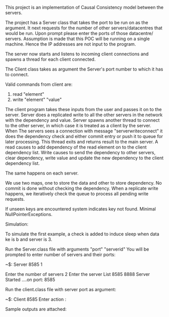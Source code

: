 This project is an implementation of Causal Consistency model between the servers.

The project has a Server class that takes the port to be run on as the argument.
It next requests for the number of other servers/datacentres that would be run. Upon prompt please enter the ports of those datacentre/ servers.
Assumption is made that this POC will be running on a single machine. Hence the IP addresses are not input to the program.

The server now starts and listens to incoming client connections and spawns a thread for each client connected.

The Client class takes as argument the Server's port number to which it has to connect. 

Valid commands from client are:
1. read "element"
2. write "element" "value"

The client program takes these inputs from the user and passes it on to the server. Server does a replicated write to all the other servers in the network with the dependency and value.
Server spawns another thread to connect to the other server, in which case it is treated as a client by the server. When The servers sees a connection with message "serverwriteconnect" it does the dependency check and either commit entry or push it to queue for later processing. 
This thread exits and returns result to the main server.
A read causes to add dependency of the read element on to the client dependency list.
Write causes to send the dependency to other servers, clear dependency, write value and update the new dependency to the client dependency list.

The same happens on each server. 

We use two maps, one to store the data and other to store dependency. No commit is done without checking the dependency.
When a replicate write happens, we iteratively check the queue to process all pending write requests.

If unseen keys are encountered system indicates key not found. Minimal NullPointerExceptions.

Simulation: 

To simulate the first example, a check is added to induce sleep when data ke is b and server is 3.


Run the Server.class file with arguments "port" "serverid"
You will be prompted to enter number of servers and their ports:

~$: Server 8585 1
 
Enter the number of servers
2
Enter the server List
8585
8888
Server Started ....on port: 8585


Run the client.class file with server port as argument:

~$: Client 8585
Enter action :

Sample outputs are attached:

